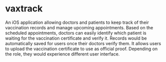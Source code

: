 # vaxtrack
An iOS application allowing doctors and patients to keep track of their vaccination records and manage upcoming appointments. Based on the scheduled appointments, doctors can easily identify which patient is waiting for the vaccination certificate and verify it. Records would be automatically saved for users once their doctors verify them. It allows users to upload the vaccination certificate to use as official proof. Depending on the role, they would experience different user interface. 
